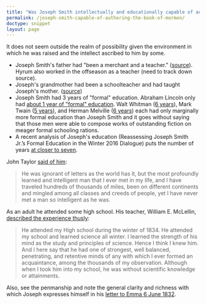 ```yaml
---
title: "Was Joseph Smith intellectually and educationally capable of authoring the Book of Mormon?"
permalink: /joseph-smith-capable-of-authoring-the-book-of-mormon/
doctype: snippet
layout: page
---
```


It does not seem outside the realm of possibility given the environment in which he was raised and the intellect ascribed to him by some.

* Joseph Smith's father had "been a merchant and a teacher." ([source](https://www.lds.org/ensign/1971/07/joseph-smiths-home-environment?lang=eng)).  Hyrum also worked in the offseason as a teacher (need to track down source).
* Joseph's grandmother had been a schoolteacher and had taught Joseph's mother. ([source](https://books.google.com/books?id=A-cWAQAAIAAJ&pg=RA1-PA257#v=snippet&q=%22Lydia%20Gates%20Mack%2C%20was%20a%20school-teacher%20and%20taught%20his%20mother%22&f=false))
* Joseph Smith had 3 years of "formal" education.  Abraham Lincoln only had [about 1 year of "formal" education](https://en.wikipedia.org/wiki/Early_life_and_career_of_Abraham_Lincoln).  Walt Whitman ([6 years](https://en.wikipedia.org/wiki/Walt_Whitman)), Mark Twain ([5 years](https://en.wikipedia.org/wiki/Mark_Twain)), and Herman Melville ([6 years](https://books.google.com/books?id=amPSiPy0XJ4C&pg=PA3&lpg=PA3&dq=herman+melville+years+of+schooling&source=bl&ots=N5rQ1EEfpg&sig=nOpniJzgoGCv5zFD6ftRrNPYlVk&hl=en&sa=X&ved=0ahUKEwijraPT3K_TAhVM7mMKHeoPARc4ChDoAQgnMAE#v=snippet&q=%22six%20years%20of%20formal%20schooling%22&f=false)) each had only marginally more formal education than Joseph Smith and it goes without saying that those men were able to compose works of outstanding fiction on meager formal schooling rations.
* A recent analysis of Joseph's education (Reassessing Joseph Smith Jr.’s Formal Education in the Winter 2016 Dialogue) puts the number of years [at closer to seven](https://www.academia.edu/31771595/Reassessing_Joseph_Smith_Jr._s_Formal_Education?auto=download).

John Taylor [said of him](https://www.lds.org/manual/teachings-joseph-smith/chapter-47?lang=eng):

> He was ignorant of letters as the world has it, but the most profoundly learned and intelligent man that I ever met in my life, and I have traveled hundreds of thousands of miles, been on different continents and mingled among all classes and creeds of people, yet I have never met a man so intelligent as he was.

As an adult he attended some high school.  His teacher, William E. McLellin, [described the experience thusly](http://www.deseretnews.com/article/705280695/Inside-the-lost-McLellin-notebook.html):

> He attended my High school during the winter of 1834. He attended my school and learned science all winter. I learned the strength of his mind as the study and principles of science. Hence I think I knew him.  And I here say that he had one of strongest, well balanced, penetrating, and retentive minds of any with which I ever formed an acquaintance, among the thousands of my observation. Although when I took him into my school, he was without scientific knowledge or attainments.

Also, see the penmanship and note the general clarity and richness with which Joseph expresses himself in his [letter to Emma 6 June 1832](http://www.josephsmithpapers.org/paper-summary/letter-to-emma-smith-6-june-1832/1).

